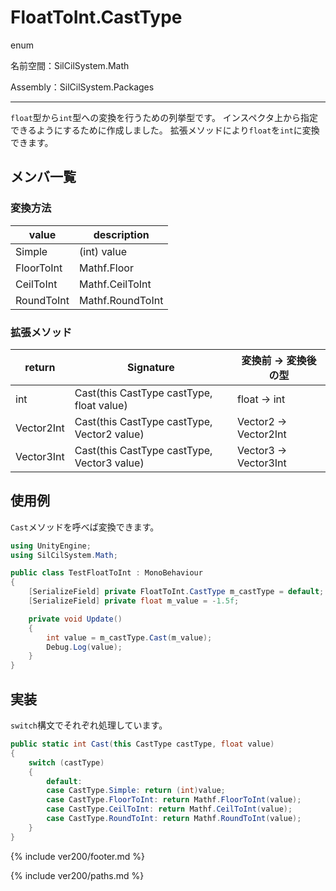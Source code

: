 # FloatToInt.CastType

enum

名前空間：SilCilSystem.Math

Assembly：SilCilSystem.Packages

---

`float`型から`int`型への変換を行うための列挙型です。
インスペクタ上から指定できるようにするために作成しました。
拡張メソッドにより`float`を`int`に変換できます。

## メンバ一覧

### 変換方法

|value|description|
|-|-|
|Simple|(int) value|
|FloorToInt|Mathf.Floor|
|CeilToInt|Mathf.CeilToInt|
|RoundToInt|Mathf.RoundToInt|

### 拡張メソッド

|return|Signature|変換前 -> 変換後の型|
|-|-|-|
|int|Cast(this CastType castType, float value)|float -> int|
|Vector2Int|Cast(this CastType castType, Vector2 value)|Vector2 -> Vector2Int|
|Vector3Int|Cast(this CastType castType, Vector3 value)|Vector3 -> Vector3Int|

## 使用例

`Cast`メソッドを呼べば変換できます。

```cs
using UnityEngine;
using SilCilSystem.Math;

public class TestFloatToInt : MonoBehaviour
{
    [SerializeField] private FloatToInt.CastType m_castType = default;
    [SerializeField] private float m_value = -1.5f;

    private void Update()
    {
        int value = m_castType.Cast(m_value);
        Debug.Log(value);
    }
}
```

## 実装

`switch`構文でそれぞれ処理しています。

```cs
public static int Cast(this CastType castType, float value)
{
    switch (castType)
    {
        default:
        case CastType.Simple: return (int)value;
        case CastType.FloorToInt: return Mathf.FloorToInt(value);
        case CastType.CeilToInt: return Mathf.CeilToInt(value);
        case CastType.RoundToInt: return Mathf.RoundToInt(value);
    }
}
```

<!--- footer --->

{% include ver200/footer.md %}

<!--- 参照 --->

{% include ver200/paths.md %}
